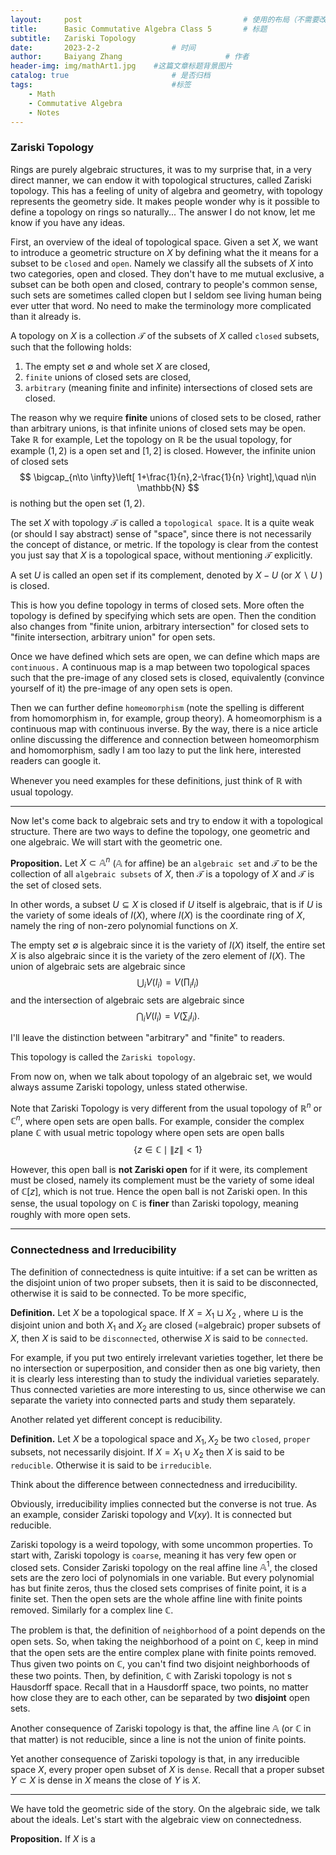 ```yaml
---
layout:     post   				                    # 使用的布局（不需要改）
title:      Basic Commutative Algebra Class 5		# 标题 
subtitle:   Zariski Topology
date:       2023-2-2 				# 时间
author:     Baiyang Zhang 						# 作者
header-img: img/mathArt1.jpg 	#这篇文章标题背景图片
catalog: true 						# 是否归档
tags:								#标签
    - Math
    - Commutative Algebra
    - Notes
---
```


### Zariski Topology

Rings are purely algebraic structures, it was to my surprise that, in a very direct manner, we can endow it with topological structures, called Zariski topology. This has a feeling of unity of algebra and geometry, with topology represents the geometry side. It makes people wonder why is it possible to define a topology on rings so naturally... The answer I do not know, let me know if you have any ideas.  

First, an overview of the ideal of topological space. Given a set $X$, we want to introduce a geometric structure on $X$ by defining what the it means for a subset to be `closed` and `open`. Namely we classify all the subsets of $X$ into two categories, open and closed. They don't have to me mutual exclusive, a subset can be both open and closed, contrary to people's common sense, such sets are sometimes called clopen but I seldom see living human being ever utter that word. No need to make the terminology more complicated than it already is.

A topology on $X$ is a collection $\mathcal{T}$ of the subsets of $X$ called `closed` subsets, such that the following holds:
1. The empty set $\emptyset$ and whole set $X$ are closed, 
2. `finite` unions of closed sets are closed,
3. `arbitrary` (meaning finite and infinite) intersections of closed sets are closed.

The reason why we require **finite** unions of closed sets to be closed, rather than arbitrary unions, is that infinite unions of closed sets may be open. Take $\mathbb{R}$ for example, Let the topology on $\mathbb{R}$ be the usual topology, for example $(1,2)$ is a open set and $[1,2]$ is closed. However, the infinite union of closed sets
$$
\bigcap_{n\to \infty}\left[ 1+\frac{1}{n},2-\frac{1}{n} \right],\quad n\in \mathbb{N}
$$
is nothing but the open set $(1,2)$.

The set $X$ with topology $\mathcal{T}$ is called a `topological space`. It is a quite weak (or should I say abstract) sense of "space", since there is not necessarily the concept of distance, or metric. If the topology is clear from the contest you just say that $X$ is a topological space, without mentioning $\mathcal{T}$ explicitly. 

A set $U$ is called an open set if its complement, denoted by $X-U$ (or $X \backslash U$ ) is closed.   

This is how you define topology in terms of closed sets. More often the topology is defined by specifying which sets are open. Then the condition also changes from "finite union, arbitrary intersection" for closed sets to "finite intersection, arbitrary union" for open sets.

Once we have defined which sets are open, we can define which maps are `continuous.` A continuous map is a map between two topological spaces such that the pre-image of any closed sets is closed, equivalently (convince yourself of it) the pre-image of any open sets is open. 

Then we can further define `homeomorphism` (note the spelling is different from homomorphism in, for example, group theory). A homeomorphism is a continuous map with continuous inverse. By the way, there is a nice article online discussing the difference and connection between homeomorphism and homomorphism, sadly I am too lazy to put the link here, interested readers can google it. 

Whenever you need examples for these definitions, just think of $\mathbb{R}$ with usual topology. 

- - -

Now let's come back to algebraic sets and try to endow it with a topological structure. There are two ways to define the topology, one geometric and one algebraic. We will start with the geometric one.

**Proposition.** Let $X\subset \mathbb{A}^{n}$ ($\mathbb{A}$ for affine) be an `algebraic set` and $\mathcal{T}$ to be the collection of all `algebraic subsets` of $X$, then $\mathcal{T}$ is a topology of $X$ and $\mathcal{T}$ is the set of closed sets. 

In other words, a subset $U\subseteq X$ is closed if $U$ itself is algebraic, that is if $U$ is the variety of some ideals of $I(X)$, where $I(X)$ is the coordinate ring of $X$, namely the ring of non-zero polynomial functions on $X$.

The empty set $\emptyset$ is algebraic since it is the variety of $I(X)$ itself, the entire set $X$ is also algebraic since it is the variety of the zero element of $I(X)$. The union of algebraic sets are algebraic since 
$$
\bigcup_{i}V(I_{i}) = V\left( \prod_{i} I_{i} \right)
$$
and the intersection of algebraic sets are algebraic since
$$
\bigcap_{i} V(I_{i}) = V\left( \sum_{i}I_{i} \right).
$$

I'll leave the distinction between "arbitrary" and "finite" to readers.

This topology is called the `Zariski topology`.

From now on, when we talk about topology of an algebraic set, we would always assume Zariski topology, unless stated otherwise. 

Note that Zariski Topology is very different from the usual topology of $\mathbb{R}^{n}$ or $\mathbb{C}^{n}$, where open sets are open balls. For example, consider the complex plane $\mathbb{C}$ with usual metric topology where open sets are open balls
$$
\{ z\in \mathbb{C} \mid \left\lVert z \right\rVert  <1 \} 
$$

However, this open ball is **not Zariski open** for if it were, its complement must be closed, namely its complement must be the variety of some ideal of $\mathbb{C}[z]$, which is not true. Hence the open ball is not Zariski open. In this sense, the usual topology on $\mathbb{C}$ is **finer** than Zariski topology, meaning roughly with more open sets.

- - -

### Connectedness and Irreducibility

The definition of connectedness is quite intuitive: if a set can be written as the disjoint union of two proper subsets, then it is said to be disconnected, otherwise it is said to be connected. To be more specific,

**Definition.** Let $X$ be a topological space. If $X=X_{1} \sqcup X_{2}$ , where $\sqcup$ is the disjoint union and both $X_{1}$ and $X_{2}$ are closed (=algebraic) proper subsets of $X$, then $X$ is said to be `disconnected`, otherwise $X$ is said to be `connected`.

For example, if you put two entirely irrelevant varieties together, let there be no intersection or superposition, and consider then as one big variety, then it is clearly less interesting than to study the individual varieties separately. Thus connected varieties are more interesting to us, since otherwise we can separate the variety into connected parts and study them separately.

Another related yet different concept is reducibility. 

**Definition.** Let $X$ be a topological space and $X_{1},X_{2}$ be two `closed`, `proper` subsets, not necessarily disjoint. If $X=X_{1}\cup X_{2}$ then $X$ is said to be `reducible`. Otherwise it is said to be `irreducible`. 

Think about the difference between connectedness and irreducibility. 

Obviously, irreducibility implies connected but the converse is not true. As an example, consider Zariski topology and $V(xy)$. It is connected but reducible.

Zariski topology is a weird topology, with some uncommon properties. To start with, Zariski topology is `coarse`, meaning it has very few open or closed sets. Consider Zariski topology on the real affine line $\mathbb{A}^{1}$, the closed sets are the zero loci of polynomials in one variable. But every polynomial has but finite zeros, thus the closed sets comprises of finite point, it is a finite set. Then the open sets are the whole affine line with finite points removed. Similarly for a complex line $\mathbb{C}$. 

The problem is that, the definition of `neighborhood` of a point depends on the open sets. So, when taking the neighborhood of a point on $\mathbb{C}$, keep in mind that the open sets are the entire complex plane with finite points removed. Thus given two points on $\mathbb{C}$, you can't find two disjoint neighborhoods of these two points. Then, by definition, $\mathbb{C}$ with Zariski topology is not s Hausdorff space. Recall that in a Hausdorff space, two points, no matter how close they are to each other, can be separated by two **disjoint** open sets.

Another consequence of Zariski topology is that, the affine line $\mathbb{A}$ (or $\mathbb{C}$ in that matter) is not reducible, since a line is not the union of finite points.

Yet another consequence of Zariski topology is that, in any irreducible space $X$, every proper open subset of $X$ is `dense`. Recall that a proper subset $Y\subset X$ is dense in $X$ means the close of $Y$ is $X$.

- - -

We have told the geometric side of the story. On the algebraic side, we talk about the ideals. Let's start with the algebraic view on connectedness.

**Proposition.** If $X$ is a 

